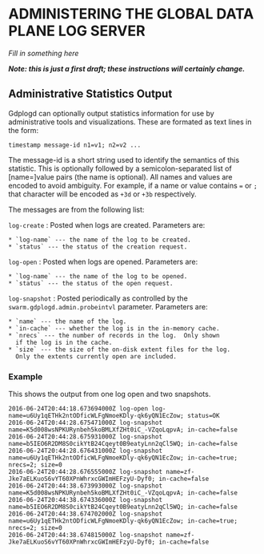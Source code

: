 <!-- Use "pandoc -sS -o gdplogd-admin.html gdplogd-admin.md" to process this to HTML -->

# ADMINISTERING THE GLOBAL DATA PLANE LOG SERVER

_Fill in something here_

***Note: this is just a first draft;
these instructions will certainly change.***

## Administrative Statistics Output

Gdplogd can optionally output statistics information
for use by administrative tools and visualizations.
These are formated as text lines in the form:

	timestamp message-id n1=v1; n2=v2 ...

The message-id is a short string used to identify the semantics
of this statistic.
This is optionally followed by a semicolon-separated list of
[name=]value pairs (the name is optional).
All names and values are encoded to avoid ambiguity.
For example, if a name or value contains `=` or `;`
that character will be encoded as `+3d` or `+3b`
respectively.

The messages are from the following list:

`log-create`
  :   Posted when logs are created.  Parameters are:

    * `log-name` --- the name of the log to be created.
    * `status` --- the status of the creation request.

`log-open`
  :   Posted when logs are opened.  Parameters are:

    * `log-name` --- the name of the log to be opened.
    * `status` --- the status of the open request.

`log-snapshot`
  :   Posted periodically as controlled by the
      `swarm.gdplogd.admin.probeintvl` parameter.
      Parameters are:

    * `name` --- the name of the log.
    * `in-cache` --- whether the log is in the in-memory cache.
    * `nrecs` --- the number of records in the log.  Only shown
      if the log is in the cache.
    * `size` --- the size of the on-disk extent files for the log.
      Only the extents currently open are included.

### Example

This shows the output from one log open and two snapshots.

    2016-06-24T20:44:18.673694000Z log-open log-name=u6Uy1qETHk2ntODficWLFgNmoeKDly-qk6yQN1EcZow; status=OK
    2016-06-24T20:44:28.675471000Z log-snapshot name=K5d008wsNPKURynbeh5koBMLXfZHt0iC_-VZqoLqpvA; in-cache=false
    2016-06-24T20:44:28.675931000Z log-snapshot name=b5IEO6R2DM8S0cikYtB24Cqeyt0B9eatyLnn2qCl5WQ; in-cache=false
    2016-06-24T20:44:28.676431000Z log-snapshot name=u6Uy1qETHk2ntODficWLFgNmoeKDly-qk6yQN1EcZow; in-cache=true; nrecs=2; size=0
    2016-06-24T20:44:28.676555000Z log-snapshot name=zf-Jke7aELKuoS6vYT60XPnWhrxcGWImHEFzyU-Dyf0; in-cache=false
    2016-06-24T20:44:38.673993000Z log-snapshot name=K5d008wsNPKURynbeh5koBMLXfZHt0iC_-VZqoLqpvA; in-cache=false
    2016-06-24T20:44:38.674336000Z log-snapshot name=b5IEO6R2DM8S0cikYtB24Cqeyt0B9eatyLnn2qCl5WQ; in-cache=false
    2016-06-24T20:44:38.674702000Z log-snapshot name=u6Uy1qETHk2ntODficWLFgNmoeKDly-qk6yQN1EcZow; in-cache=true; nrecs=2; size=0
    2016-06-24T20:44:38.674815000Z log-snapshot name=zf-Jke7aELKuoS6vYT60XPnWhrxcGWImHEFzyU-Dyf0; in-cache=false
